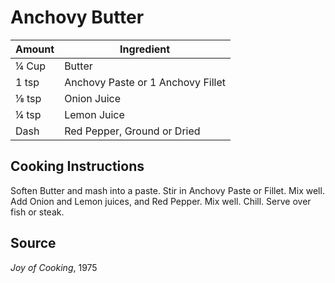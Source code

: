 # Anchovy Butter

|Amount|Ingredient|
|----|----|
¼ Cup | Butter
1 tsp | Anchovy Paste or 1 Anchovy Fillet
⅛ tsp | Onion Juice
¼ tsp | Lemon Juice
Dash | Red Pepper, Ground or Dried

## Cooking Instructions

Soften Butter and mash into a paste.
Stir in Anchovy Paste or Fillet.
Mix well.
Add Onion and Lemon juices, and Red Pepper.
Mix well.
Chill.
Serve over fish or steak.

## Source
*Joy of Cooking*, 1975